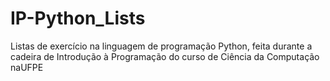 # IP-Python_Lists
Listas de exercício na linguagem de programação Python, feita durante a cadeira de Introdução à Programação do curso de Ciência da Computação naUFPE
